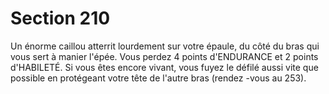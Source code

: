 # Section 210

Un énorme caillou atterrit lourdement sur votre épaule, du côté du
bras qui vous sert à manier l'épée. Vous perdez 4 points
d'ENDURANCE et 2 points d'HABILETÉ. Si vous êtes encore
vivant, vous fuyez le défilé aussi vite que possible en protégeant
votre tête de l'autre bras (rendez -vous au 253).